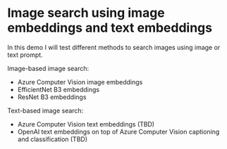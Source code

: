 # Image search using image embeddings and text embeddings
In this demo I will test different methods to search images using image or text prompt.

Image-based image search:
- Azure Computer Vision image embeddings
- EfficientNet B3 embeddings
- ResNet B3 embeddings

Text-based image search:
- Azure Computer Vision text embeddings (TBD)
- OpenAI text embeddings on top of Azure Computer Vision captioning and classification (TBD)

